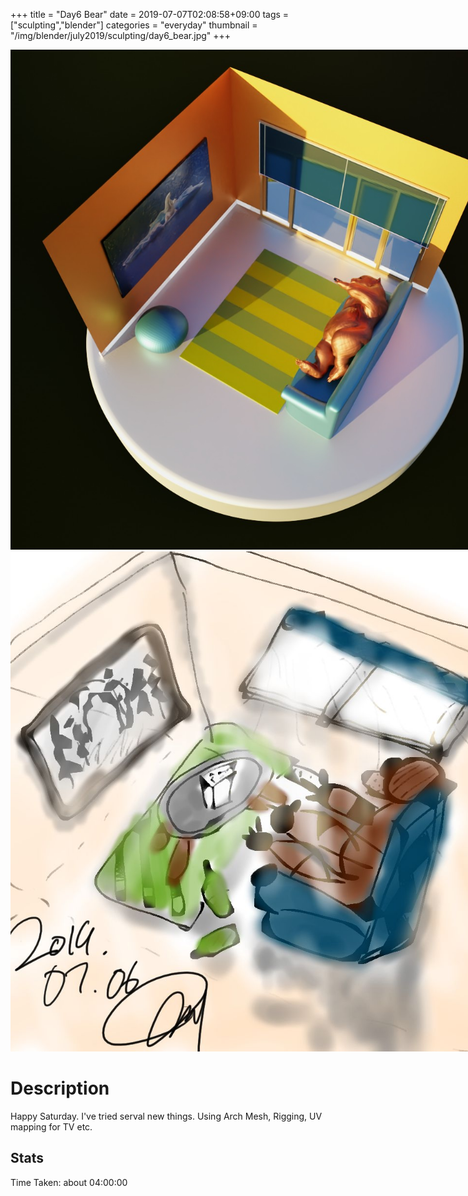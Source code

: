 +++
title = "Day6 Bear"
date = 2019-07-07T02:08:58+09:00
tags = ["sculpting","blender"]
categories = "everyday"
thumbnail = "/img/blender/july2019/sculpting/day6_bear.jpg"
+++

<div class="image">
<img src="/img/blender/july2019/sculpting/day6_bear.jpg" style="max-width: 800px;">
<img src="/img/blender/july2019/drawing/day6_bear_conceptArt.jpg" style="max-width: 800px;">
</div>

# Description

Happy Saturday. I've tried serval new things. Using Arch Mesh, Rigging, UV mapping for TV etc.

## Stats

Time Taken: about 04:00:00